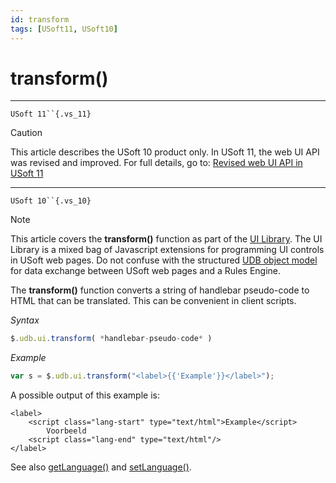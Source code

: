 ```yaml
---
id: transform
tags: [USoft11, USoft10]
---
```

# transform()



----

`USoft 11``{.vs_11}`

> [!CAUTION]
> This article describes the USoft 10 product only.
> In USoft 11, the web UI API was revised and improved. For full details, go to:
> [Revised web UI API in USoft 11](/docs/Web_and_app_UIs/UDB_udb/Revised_web_UI_API_in_USoft_11.md)

----

`USoft 10``{.vs_10}`

> [!NOTE]
> This article covers the **transform()** function as part of the [UI Library](/docs/Web_and_app_UIs/UI_Library).
> The UI Library is a mixed bag of Javascript extensions for programming UI controls in USoft web pages. Do not confuse with the structured [UDB object model](/docs/Web_and_app_UIs/UDB_udb/UDB_udb_object.md) for data exchange between USoft web pages and a Rules Engine.

The **transform()** function converts a string of handlebar pseudo-code to HTML that can be translated. This can be convenient in client scripts.

*Syntax*

```js
$.udb.ui.transform( *handlebar-pseudo-code* )
```

*Example*

```js
var s = $.udb.ui.transform("<label>{{'Example'}}</label>");
```

A possible output of this example is:

```language-html
<label>
    <script class="lang-start" type="text/html">Example</script>
        Voorbeeld
    <script class="lang-end" type="text/html"/>
</label>
```

See also [getLanguage()](/docs/Web_and_app_UIs/UI_Library/getLanguage.md) and [setLanguage()](/docs/Web_and_app_UIs/UI_Library/setLanguage.md).
